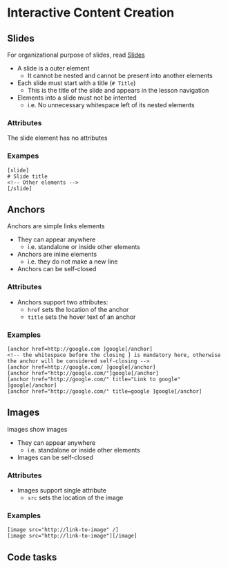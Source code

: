 # Interactive Content Creation

## Slides

For organizational purpose of slides, read [Slides](organizational_elements/slides)

- A slide is a outer element
    - It cannot be nested and cannot be present into another elements
- Each slide must start with a title (`# Title`)
    - This is the title of the slide and appears in the lesson navigation
- Elements into a slide must not be intented
    - i.e. No unnecessary whitespace left of its nested elements

### Attributes

The slide element has no attributes

### Exampes

```
[slide]
# Slide title
<!-- Other elements -->
[/slide]
```

## Anchors

Anchors are simple links elements

- They can appear anywhere
    - i.e. standalone or inside other elements
- Anchors are inline elements
    - i.e. they do not make a new line
- Anchors can be self-closed

### Attributes

- Anchors support two attributes:
    - `href` sets the location of the anchor
    - `title` sets the hover text of an anchor

### Examples

```
[anchor href=http://google.com ]google[/anchor]
<!-- the whitespace before the closing ] is mandatory here, otherwise the anchor will be considered self-closing -->
[anchor href=http://google.com/ ]google[/anchor]
[anchor href="http://google.com/"]google[/anchor]
[anchor href="http://google.com/" title="Link to google" ]google[/anchor]
[anchor href="http://google.com/" title=google ]google[/anchor]
```

## Images

Images show images
- They can appear anywhere
    - i.e. standalone or inside other elements
- Images can be self-closed

### Attributes

- Images support single attribute
    - `src` sets the location of the image

### Examples


```
[image src="http://link-to-image" /]
[image src="http://link-to-image"][/image]
```

## Code tasks
